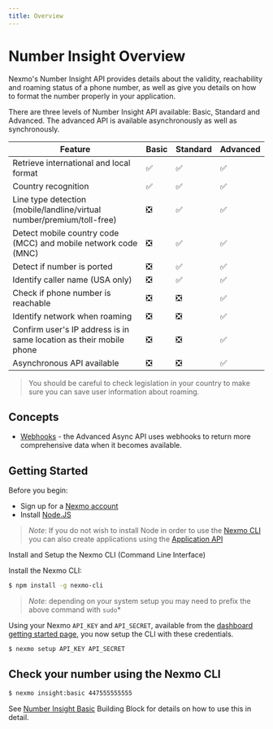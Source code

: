 ```yaml
---
title: Overview
---
```


# Number Insight Overview

Nexmo's Number Insight API provides details about the validity, reachability and roaming status of a phone number, as well as give you details on how to format the number properly in your application.

There are three levels of Number Insight API available: Basic, Standard and Advanced. The advanced API is available asynchronously as well as synchronously.

Feature | Basic | Standard | Advanced
--|--|--|--
Retrieve international and local format | ✅ | ✅ | ✅
Country recognition | ✅ | ✅ | ✅
Line type detection (mobile/landline/virtual number/premium/toll-free) | ❎ | ✅ | ✅
Detect mobile country code (MCC) and mobile network code (MNC) | ❎ | ✅ | ✅
Detect if number is ported | ❎ | ✅ | ✅
Identify caller name (USA only) | ❎ | ✅ | ✅
Check if phone number is reachable | ❎ | ❎ | ✅
Identify network when roaming | ❎ | ❎ | ✅
Confirm user's IP address is in same location as their mobile phone | ❎ | ❎ | ✅
Asynchronous API available | ❎ | ❎ | ✅

> You should be careful to check legislation in your country to make sure you can save user information about roaming.

## Concepts

* [Webhooks](/concepts/guides/webhooks) - the Advanced Async API uses webhooks to return more comprehensive data when it becomes available.

## Getting Started

Before you begin:

* Sign up for a [Nexmo account](https://dashboard.nexmo.com/signup)
* Install [Node.JS](https://nodejs.org/en/download/)

> *Note*: If you do not wish to install Node in order to use the [Nexmo CLI](/tools) you can also create applications using the [Application API](/concepts/guides/applications)

Install and Setup the Nexmo CLI (Command Line Interface)

Install the Nexmo CLI:

```bash
$ npm install -g nexmo-cli
```

> *Note*: depending on your system setup you may need to prefix the above command with `sudo`*

Using your Nexmo `API_KEY` and `API_SECRET`, available from the [dashboard getting started page](https://dashboard.nexmo.com/getting-started-guide), you now setup the CLI with these credentials.

```bash
$ nexmo setup API_KEY API_SECRET
```

## Check your number using the Nexmo CLI

```bash
$ nexmo insight:basic 447555555555
```

See [Number Insight Basic](/number-insight/building-blocks/number-insight-basic) Building Block for details on how to use this in detail.
